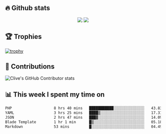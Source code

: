 ## &#128293; Github stats

<!-- GitHub Readme Streak Stats - https://github.com/DenverCoder1/github-readme-streak-stats -->
<p align="center">

<picture>
  <source 
    srcset="https://github-readme-stats.vercel.app/api?username=clivewalkden&count_private=true&show_icons=true&theme=darcula"
    media="(prefers-color-scheme: dark)"
  />
  <source
    srcset="https://github-readme-stats.vercel.app/api?username=clivewalkden&count_private=true&show_icons=true&theme=calm"
    media="(prefers-color-scheme: light), (prefers-color-scheme: no-preference)"
  />
  <img src="https://github-readme-stats.vercel.app/api?username=clivewalkden&count_private=true&show_icons=true&theme=darcula" />
</picture>

<a href="https://git.io/streak-stats" target="_blank">
  <img src="http://github-readme-streak-stats.herokuapp.com?user=clivewalkden&theme=darcula&date_format=j%20M%5B%20Y%5D" />
</a>

</p>

## &#127942; Trophies
[![trophy](https://github-profile-trophy.vercel.app/?username=clivewalkden&theme=onedark)](https://github.com/clivewalkden/github-profile-trophy)

## &#129309; Contributions
![Clive's GitHub Contributor stats](https://github-contributor-stats.vercel.app/api?username=clivewalkden)

## &#128202; This week I spent my time on
<!--START_SECTION:waka-->

```txt
PHP                   8 hrs 40 mins   ███████████░░░░░░░░░░░░░░   43.83 %
YAML                  3 hrs 25 mins   ████▒░░░░░░░░░░░░░░░░░░░░   17.31 %
JSON                  2 hrs 47 mins   ███▓░░░░░░░░░░░░░░░░░░░░░   14.09 %
Blade Template        1 hr 1 min      █▒░░░░░░░░░░░░░░░░░░░░░░░   05.18 %
Markdown              53 mins         █░░░░░░░░░░░░░░░░░░░░░░░░   04.49 %
```

<!--END_SECTION:waka-->

